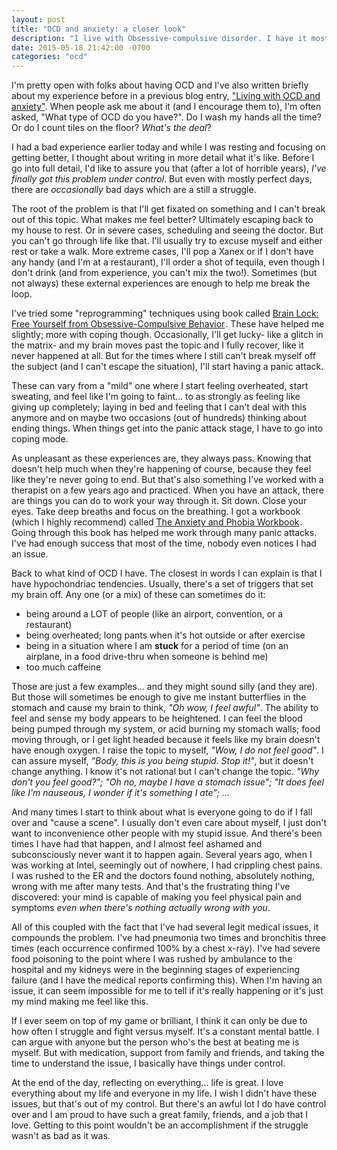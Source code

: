 ```yaml
---
layout: post
title: "OCD and anxiety: a closer look"
description: "I live with Obsessive-compulsive disorder. I have it mostly under control, but sometimes there are bad days. This post elaborates on some of my challenges."
date: 2015-05-18 21:42:00 -0700
categories: "ocd"
---
```


I'm pretty open with folks about having OCD and I've also written briefly about my experience before in a previous blog entry, <a href="https://blog.clifton.io/living-with-ocd-anxiety/">"Living with OCD and anxiety"</a>. When people ask me about it (and I encourage them to), I'm often asked, "What type of OCD do you have?". Do I wash my hands all the time? Or do I count tiles on the floor? *What's the deal*?

I had a bad experience earlier today and while I was resting and focusing on getting better, I thought about writing in more detail what it's like. Before I go into full detail, I'd like to assure you that (after a lot of horrible years), *I've finally got this problem under control*. But even with mostly perfect days, there are *occasionally* bad days which are a still a struggle.

The root of the problem is that I'll get fixated on something and I can't break out of this topic. What makes me feel better? Ultimately escaping back to my house to rest. Or in severe cases, scheduling and seeing the doctor. But you can't go through life like that. I'll usually try to excuse myself and either rest or take a walk. More extreme cases, I'll pop a Xanex or if I don't have any handy (and I'm at a restaurant), I'll order a shot of tequila, even though I don't drink (and from experience, you can't mix the two!). Sometimes (but not always) these external experiences are enough to help me break the loop.

I've tried some "reprogramming" techniques using book called <a href="http://www.amazon.com/gp/product/0060987111/ref=as_li_tl?ie=UTF8&amp;camp=1789&amp;creative=9325&amp;creativeASIN=0060987111&amp;linkCode=as2&amp;tag=bria07-20&amp;linkId=IHXHNKZMHCSFJMQ7" target="_blank" rel="nofollow">Brain Lock: Free Yourself from Obsessive-Compulsive Behavior</a><img src="http://ir-na.amazon-adsystem.com/e/ir?t=bria07-20&amp;l=as2&amp;o=1&amp;a=0060987111" width="1" height="1" border="0" alt="" style="border:none !important; margin:0px !important; display:inline;">. These have helped me slightly; more with coping though. Occasionally, I'll get lucky- like a glitch in the matrix- and my brain moves past the topic and I fully recover, like it never happened at all.  But for the times where I still can't break myself off the subject (and I can't escape the situation), I'll start having a panic attack.

These can vary from a "mild" one where I start feeling overheated, start sweating, and feel like I'm going to faint... to as strongly as feeling like giving up completely; laying in bed and feeling that I can't deal with this anymore and on maybe two occasions (out of hundreds) thinking about ending things. When things get into the panic attack stage, I have to go into coping mode.

As unpleasant as these experiences are, they always pass. Knowing that doesn't help much when they're happening of course, because they feel like they're never going to end. But that's also something I've worked with a therapist on a few years ago and practiced. When you have an attack, there are things you can do to work your way through it. Sit down. Close your eyes. Take deep breaths and focus on the breathing. I got a workbook (which I highly recommend) called <a href="http://www.amazon.com/gp/product/1626252157/ref=as_li_tl?ie=UTF8&amp;camp=1789&amp;creative=9325&amp;creativeASIN=1626252157&amp;linkCode=as2&amp;tag=bria07-20&amp;linkId=LINSDKA2IULM5KN2" target="_blank" rel="nofollow">The Anxiety and Phobia Workbook</a><img src="http://ir-na.amazon-adsystem.com/e/ir?t=bria07-20&amp;l=as2&amp;o=1&amp;a=1626252157" width="1" height="1" border="0" alt="" style="border:none !important; margin:0px !important; display:inline">. Going through this book has helped me work through many panic attacks. I've had enough success that most of the time, nobody even notices I had an issue.

Back to what kind of OCD I have. The closest in words I can explain is that I have hypochondriac tendencies. Usually, there's a set of triggers that set my brain off. Any one (or a mix) of these can sometimes do it:

- being around a LOT of people (like an airport, convention, or a restaurant)
- being overheated; long pants when it's hot outside or after exercise
- being in a situation where I am <b>stuck</b> for a period of time (on an airplane, in a food drive-thru when someone is behind me)
- too much caffeine

Those are just a few examples... and they might sound silly (and they are). But those will sometimes be enough to give me instant butterflies in the stomach and cause my brain to think, *"Oh wow, I feel awful"*. The ability to feel and sense my body appears to be heightened. I can feel the blood being pumped through my system, or acid burning my stomach walls; food moving through, or I get light headed because it feels like my brain doesn't have enough oxygen. I raise the topic to myself, *"Wow, I do not feel good"*. I can assure myself, *"Body, this is you being stupid. Stop it!"*, but it doesn't change anything. I know it's not rational but I can't change the topic. *"Why don't you feel good?"; "Oh no, maybe I have a stomach issue"; "It does feel like I'm nauseous, I wonder if it's something I ate"; ...*

And many times I start to think about what is everyone going to do if I fall over and "cause a scene". I usually don't even care about myself, I just don't want to inconvenience other people with my stupid issue. And there's been times I have had that happen, and I almost feel ashamed and subconsciously never want it to happen again. Several years ago, when I was working at Intel, seemingly out of nowhere, I had crippling chest pains. I was rushed to the ER and the doctors found nothing, absolutely nothing, wrong with me after many tests. And that's the frustrating thing I've discovered: your mind is capable of making you feel physical pain and symptoms *even when there's nothing actually wrong with you*.

All of this coupled with the fact that I've had several legit medical issues, it compounds the problem. I've had pneumonia two times and bronchitis three times (each occurrence confirmed 100% by a chest x-ray).  I've had severe food poisoning to the point where I was rushed by ambulance to the hospital and my kidneys were in the beginning stages of experiencing failure (and I have the medical reports confirming this). When I'm having an issue, it can seem impossible for me to tell if it's really happening or it's just my mind making me feel like this.

If I ever seem on top of my game or brilliant, I think it can only be due to how often I struggle and fight versus myself. It's a constant mental battle. I can argue with anyone but the person who's the best at beating me is myself. But with medication, support from family and friends, and taking the time to understand the issue, I basically have things under control.

At the end of the day, reflecting on everything... life is great. I love everything about my life and everyone in my life. I wish I didn't have these issues, but that's out of my control. But there's an awful lot I do have control over and I am proud to have such a great family, friends, and a job that I love. Getting to this point wouldn't be an accomplishment if the struggle wasn't as bad as it was.
